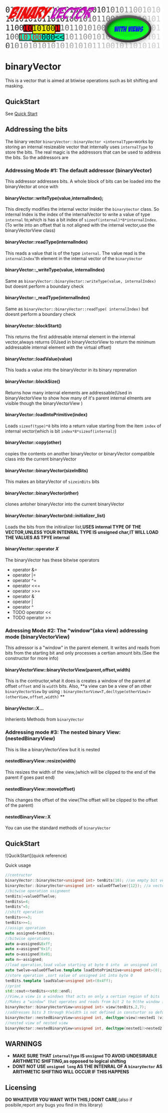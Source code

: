 ![logo](https://raw.githubusercontent.com/nrootconauto/binaryVector/master/logoSmaller.png)
# binaryVector

This is a vector that is aimed at btiwise operations such as bit shifting and masking. 

## QuickStart
See [Quick Start](QuckStart)

## Addressing the bits

The binary vector `binaryVector::binaryVector <internalType>`works by storing an internal resizeable vector that internally uses  `internalType` to store the bits. The real magic is the addressors that can be used to address the bits.  So the addressors are 


### Addressing Mode #1: The default addressor (binaryVector)

This addressor addresses bits. A whole block of bits can be loaded into the binaryVector at once with

#### binaryVector::writeType(value,internalIndex);

This directly modifies the internal vector insider the `binaryVector` class. So internal Index is the index of the internalVector to write a value of type `internal` to,which is has a bit index of `sizeof(internal)*8*internalIndex`. (To write into an offset that is not aligned with the internal vector,use the binaryVectorView class)

#### binaryVector::readType(internalIndex)

This reads a value that is of the type `internal`. The value read is the `internalIndex`'th element in the internal vector of the `binaryVector`

#### binaryVector::_writeType(value, internalIndex)

Same as `binaryVector::binaryVector::writeType(value, internalIndex)` but doesnt perform a boundary check

#### binaryVector::_readType(internalIndex)

Same as `binaryVector::binaryVector::readType( internalIndex)` but doesnt perform a boundary check

#### binaryVector::blockStart()

This returns the first addresable internal element in the internal vector,always returns 0(Used in binaryVectorView to return the minimum addressable internal element *with* the virtual offset)

#### binaryVector::loadValue<T>(value) 

This loads a value into the binaryVector in its binary reprenation

#### binaryVector::blockSize()

Returns how many internal elements are addressable(Used in binaryVectorView to show how many of it's parent internal elments are visible though the binaryVectorView ) 

#### binaryVector::loadIntoPrimitive<type>(index)

Loads `sizeof(type)*8` bits into a return value starting from the item `index` of internal vector(which is bit `index*8*sizeof(internal)`)  

#### binaryVector::copy(other)

copies the contents on another binaryVector or binaryVector compatible class into the current binaryVector

#### binaryVector::binaryVector(sizeInBits) 

This makes an bitaryVector of `sizeinBits` bits

#### binaryVector::binaryVector(other)

clones antoher binaryVector into the current binaryVector

#### binaryVector::binaryVector(std::initializer_list<T>)

Loads the bits from the initiralizer list,**USES internal TYPE OF THE VECTOR,UNLESS YOUR INTENRAL TYPE IS unsigned char,IT WILL LOAD THE VALUES AS TPYE internal**

#### binaryVector::operator *X*

The binaryVector has these bitwise operators
- operator &=
- operator |=
- operator ^=
- operator <<=
- operator >>=
- operator &
- operator |
- operator ^
- TODO operator <<
- TODO operator >>

### Adressing Mode #2: The "window"(aka view) addressing mode (binaryVectorView)

This adressor is a "window" in the parent element. It writes and reads from bits from the starting bit and only processes a certian amount bits.(See the constructor for more info)

#### binaryVectorView::binaryVectorView(parent,offset,width)

This is the contructor,what it does is creates a window of the parent at offset `offset` and is `width` bits. Also, **a view can be a view of an other  `binaryVectorView`  by using : `binaryVectorView<T,decltype(otherView)>(otherView,offset,width)` **

#### binaryVector::X...

Inherients Methods from `binaryVector`

### Addressing mode #3: The nested binary View: (nestedBinaryView)

This is like a binaryVectorView but it is nested

#### nestedBinaryView::resize(width)

This resizes the width of the view,(which will be clipped to the end of the parent if goes past end)

#### nestedBinaryView::move(offset)

This changes the offset of the view(The offset will be clipped to the offset of the parent)

#### nestedBinaryView::X

 You can use the standard methods of `binaryVector`

## QuickStart

![QucikStart](quick reference)

Quick usage
```cpp
//contructor
binaryVector::binaryVector<unsigned int> tenBits(10); //an empty bit vector of 10 bits 
binaryVector::binaryVector<unsigned int> valueOfTwelve({12}); //a vector with a value of twelve(THE 12 IS AN unsigend int,NOT A BYTE)
//bitwise operation ssignment
tenBits|=valueOfTwelve;
tenBits&=4;
tenBits^=5;
//shift operation
tenBits<<=3;
tenBits>>=1;
//assign operation
auto assigned=tenBits;
//bitwise operations
auto a=assigned&0xff;
auto x=assigned^0x1f;
auto o=assigned|0x01;
auto n=~assigned;
//load operation,load value starting at byte 0 into  an unsigned int
auto twelve=valueOfTwelve.template loadIntoPrimitive<unsigned int>(0);
//store operation ,sort value of unsigned int into byte 0
tenBits.template loadValue<unsigned int>(0x4ff);
//print
std::cout<<tenBits<<std::endl;
//View,a view is a windows that acts on only a certian region of bits
//Makes a "window" that operates and reads from bit 2 to 9(the window is 7 bits wide)
binaryVector::binaryVectorView<unsigned int> view(tenBits,2,7);
//addresses bits 3 through 9(width is not defined in consturtor so defualts entire view)
binaryVector::nestedBinaryView<unsigned int, decltype(view)>nested1 (view,1);
//nested view of nested view
binaryVector::nestedBinaryView<unsigned int, decltype(nested1)>nested2 (nested1);
```

## WARNINGS

- **MAKE SURE THAT `internalType` IS `unsigned` TO AVOID UNDESIRABLE ARITHMETIC SHIFTING,as opposed to logical shifting**
- **DONT NOT USE `unsigned long` AS THE INTENRAL OF A `binaryVector` AS ARITHMETIC SHIFTING WILL OCCUR IF THIS HAPPENS**

## Licensing

**DO WHATEVER YOU WANT WITH THIS,I DONT CARE**,(also if posibile,report any bugs you find in this library)

